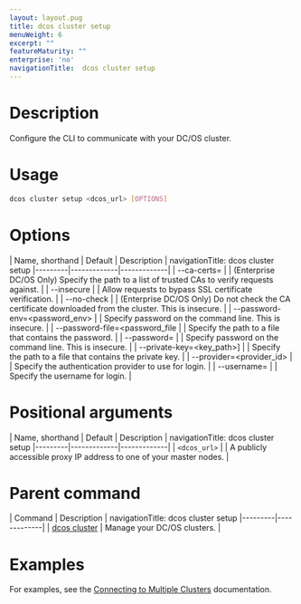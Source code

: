 ```yaml
---
layout: layout.pug
title: dcos cluster setup
menuWeight: 6
excerpt: ""
featureMaturity: ""
enterprise: 'no'
navigationTitle:  dcos cluster setup
---
```


<!-- This source repo for this topic is https://github.com/dcos/dcos-docs -->


# Description
Configure the CLI to communicate with your DC/OS cluster.

# Usage

```bash
dcos cluster setup <dcos_url> [OPTIONS]
```

# Options

| Name, shorthand | Default | Description |
navigationTitle:  dcos cluster setup
|---------|-------------|-------------|
|  --ca-certs=<ca-certs> |             | (Enterprise DC/OS Only) Specify the path to a list of trusted CAs to verify requests against.  |
|  --insecure |             | Allow requests to bypass SSL certificate verification.  |
|  --no-check |             | (Enterprise DC/OS Only) Do not check the CA certificate downloaded from the cluster. This is insecure. |
|  --password-env=<password_env> |             | Specify password on the command line. This is insecure.  |
|  --password-file=<password_file  |             |  Specify the path to a file that contains the password. |
|  --password=<password>  |             | Specify password on the command line. This is insecure.  |
|  --private-key=<key_path>]  |             | Specify the path to a file that contains the private key.  |
|  --provider=<provider_id>  |             | Specify the authentication provider to use for login.  |
|  --username=<username>  |             |  Specify the username for login. |



# Positional arguments

| Name, shorthand | Default | Description |
navigationTitle:  dcos cluster setup
|---------|-------------|-------------|
| `<dcos_url>`   |             | A publicly accessible proxy IP address to one of your master nodes. |

# Parent command

| Command | Description |
navigationTitle:  dcos cluster setup
|---------|-------------|
| [dcos cluster](/1.10/cli/command-reference/dcos-cluster/) | Manage your DC/OS clusters. |

# Examples
For examples, see the [Connecting to Multiple Clusters](/1.10/cli/multi-cluster-cli/) documentation.

